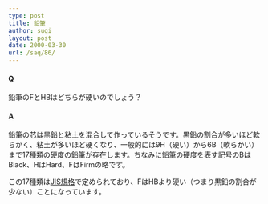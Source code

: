 ```yaml
---
type: post
title: 鉛筆
author: sugi
layout: post
date: 2000-03-30
url: /saq/86/
---
```

#### Q 

鉛筆のFとHBはどちらが硬いのでしょう？

#### A 

鉛筆の芯は黒鉛と粘土を混合して作っているそうです。黒鉛の割合が多いほど軟らかく、粘土が多いほど硬くなり、一般的には9H（硬い）から6B（軟らかい）まで17種類の硬度の鉛筆が存在します。ちなみに鉛筆の硬度を表す記号のBはBlack、HはHard、FはFirmの略です。

この17種類は<a href="http://www.pencil.or.jp/pencil_data_room/pencils_jis/jis-main.html" onclick="_gaq.push(['_trackEvent', 'outbound-article', 'http://www.pencil.or.jp/pencil_data_room/pencils_jis/jis-main.html', 'JIS規格']);" >JIS規格</a>で定められており、FはHBより硬い（つまり黒鉛の割合が少ない）ことになっています。